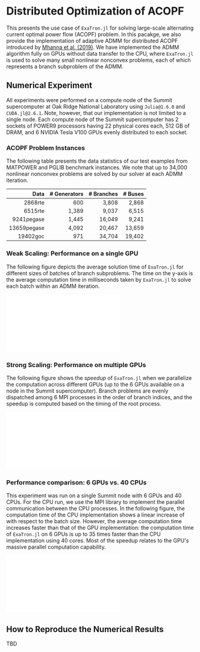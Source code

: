 # Distributed Optimization of ACOPF

This presents the use case of `ExaTron.jl` for solving large-scale alternating current optimal power flow (ACOPF) problem.
In this pacakge, we also provide the implementation of adaptive ADMM for distributed ACOPF introduced by [Mhanna et al. (2019)](https://doi.org/10.1109/TPWRS.2018.2886344). We have implemented the ADMM algorithm fully on GPUs without data transfer to the CPU, where `ExaTron.jl` is used to solve many small nonlinear nonconvex problems, each of which represents a branch subproblem of the ADMM.

## Numerical Experiment

All experiments were performed on a compute node of the Summit supercomputer at Oak Ridge
National Laboratory using `Julia@1.6.0` and `CUDA.jl@2.6.1`.
Note, however, that our implementation is not limited to a single node.
Each compute node of the Summit supercomputer has 2 sockets of POWER9 processors having 22 physical cores each, 512 GB of DRAM, and 6 NVIDIA Tesla V100 GPUs evenly distributed to each socket.

### ACOPF Problem Instances

The following table presents the data statistics of our test examples from MATPOWER and PGLIB benchmark instances.
We note that up to 34,000 nonlinear nonconvex problems are solved by our solver at each ADMM iteration.

| Data        | # Generators | # Branches | # Buses |
| ---------:  | -----------: | ---------: | ------: |
| 2868rte     | 600          | 3,808      | 2,868   |
| 6515rte     | 1,389        | 9,037      | 6,515   |
| 9241pegase  | 1,445        | 16,049     | 9,241   |
| 13659pegase | 4,092        | 20,467     | 13,659  |
| 19402goc    | 971          | 34,704     | 19,402  |

### Weak Scaling: Performance on a single GPU

The following figure depicts the average solution time of `ExaTron.jl` for different sizes of batches of branch subproblems.
The time on the y-axis is the average computation time in milliseconds taken by `ExaTron.jl` to solve each batch within an ADMM iteration.

![](single_gpu.pdf)

### Strong Scaling: Performance on multiple GPUs

The following figure shows the *speedup* of `ExaTron.jl` when we parallelize the computation across different GPUs (up to the 6 GPUs available on a node in the Summit supercomputer).
Branch problems are evenly dispatched among 6 MPI processes in the order of branch indices, and the
speedup is computed based on the timing of the root process.

![](multiple_gpus.pdf)

### Performance comparison: 6 GPUs vs. 40 CPUs

This experiment was run on a single Summit node with 6 GPUs and 40 CPUs.
For the CPU run, we use the MPI library to implement the parallel communication between the CPU processes.
In the following figure, the computation time of the CPU implementation shows a linear increase of with respect to the batch size.
However, the average computation time increases faster than that of the GPU implementation: the computation time of `ExaTron.jl` on 6 GPUs is up to 35 times faster than the CPU implementation using 40 cores.
Most of the speedup relates to the GPU's massive parallel computation capability.

![](cpu_vs_gpu.pdf)

## How to Reproduce the Numerical Results

TBD
